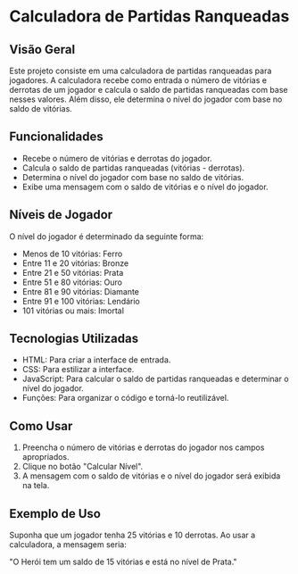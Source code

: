 # Calculadora de Partidas Ranqueadas

## Visão Geral

Este projeto consiste em uma calculadora de partidas ranqueadas para jogadores. A calculadora recebe como entrada o número de vitórias e derrotas de um jogador e calcula o saldo de partidas ranqueadas com base nesses valores. Além disso, ele determina o nível do jogador com base no saldo de vitórias.

## Funcionalidades

- Recebe o número de vitórias e derrotas do jogador.
- Calcula o saldo de partidas ranqueadas (vitórias - derrotas).
- Determina o nível do jogador com base no saldo de vitórias.
- Exibe uma mensagem com o saldo de vitórias e o nível do jogador.

## Níveis de Jogador

O nível do jogador é determinado da seguinte forma:

- Menos de 10 vitórias: Ferro
- Entre 11 e 20 vitórias: Bronze
- Entre 21 e 50 vitórias: Prata
- Entre 51 e 80 vitórias: Ouro
- Entre 81 e 90 vitórias: Diamante
- Entre 91 e 100 vitórias: Lendário
- 101 vitórias ou mais: Imortal

## Tecnologias Utilizadas

- HTML: Para criar a interface de entrada.
- CSS: Para estilizar a interface.
- JavaScript: Para calcular o saldo de partidas ranqueadas e determinar o nível do jogador.
- Funções: Para organizar o código e torná-lo reutilizável.

## Como Usar

1. Preencha o número de vitórias e derrotas do jogador nos campos apropriados.
2. Clique no botão "Calcular Nível".
3. A mensagem com o saldo de vitórias e o nível do jogador será exibida na tela.

## Exemplo de Uso

Suponha que um jogador tenha 25 vitórias e 10 derrotas. Ao usar a calculadora, a mensagem seria:

"O Herói tem um saldo de 15 vitórias e está no nível de Prata."

